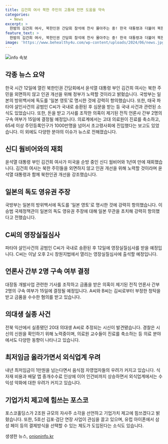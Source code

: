 ```yaml
---
title: 김건희 여사 북한 주민의 고통에 전면 도움을 약속
categories:
  - News
excerpt: >
  한밤의 김건희 여사, 북한인권 간담회 참석에 찬사 몰아주는 중! 한국 대통령과 더불어 북한인권 개선에 강한 의지를 밝히며, 북한을 변화시킨다는 메시지까지! 한편, 국방부는 일본의 독도 영유권 주장을 강력히 항의하고, 20년째 독도가 일본 영토라고 주장해온 일본의 주장을 시정하고 중단할 것을 촉구하고 있다. 관련해 우리 경찰이 파타야 살인사건 공범 C씨에 대해 영장실질심사를 진행 중이며, 김만배와 돈거래 혐의를 받는 언론사 간부 2명의 구속 여부는 15일에 결정된다. 또한, 익산에서 실종된 20대 의대생 A씨의 시신이 발견되었으며, 이번주부터 고대의료원이 진료를 축소하고 있고, 65세 이상 인구가 1000만명을 넘어서 초고령사회로 진입한 상태이며, 의대생의 96%가 내년도 의료 국시에 참가하기를 거부하겠다고 밝혔다. 이번 집중호우로 차량 1900대가 침수되어 손해액이 174억원으로 추산된다. 노조 문건 논란에 휩싸인 HD현대중공업은 해당 글 삭제 후 사과문을 올렸으며, 포스코홀딩스는 자사주 소각을 통해 약 2조원 규모의 주주환원을 발표하고 있다. 그리고 5호선 김포·검단 연장 사업을 둘러싼 인천시와 김포시 간의 사고가 미뤄질 것으로 보이며, 외식업계에서는 최저임금 상승과 배달앱 중개수수료 인상으로 인한 수익성 악화에 대한 우려가 커지고 있다. 마지막으로, 애플은 유럽 지역에서 아이폰에 애플페이 외에도 다른 결제방식을 허용하기로 결정하고, 유럽 아이폰 이용자들은 구글 페이와 삼성 페이 등을 선택할 수 있게 될 것으로 보인다.
feature_text: >
  한밤의 김건희 여사, 북한인권 간담회 참석에 찬사 몰아주는 중! 한국 대통령과 더불어 북한인권 개선에 강한 의지를 밝히며, 북한을 변화시킨다는 메시지까지! 한편, 국방부는 일본의 독도 영유권 주장을 강력히 항의하고, 20년째 독도가 일본 영토라고 주장해온 일본의 주장을 시정하고 중단할 것을 촉구하고 있다. 관련해 우리 경찰이 파타야 살인사건 공범 C씨에 대해 영장실질심사를 진행 중이며, 김만배와 돈거래 혐의를 받는 언론사 간부 2명의 구속 여부는 15일에 결정된다. 또한, 익산에서 실종된 20대 의대생 A씨의 시신이 발견되었으며, 이번주부터 고대의료원이 진료를 축소하고 있고, 65세 이상 인구가 1000만명을 넘어서 초고령사회로 진입한 상태이며, 의대생의 96%가 내년도 의료 국시에 참가하기를 거부하겠다고 밝혔다. 이번 집중호우로 차량 1900대가 침수되어 손해액이 174억원으로 추산된다. 노조 문건 논란에 휩싸인 HD현대중공업은 해당 글 삭제 후 사과문을 올렸으며, 포스코홀딩스는 자사주 소각을 통해 약 2조원 규모의 주주환원을 발표하고 있다. 그리고 5호선 김포·검단 연장 사업을 둘러싼 인천시와 김포시 간의 사고가 미뤄질 것으로 보이며, 외식업계에서는 최저임금 상승과 배달앱 중개수수료 인상으로 인한 수익성 악화에 대한 우려가 커지고 있다. 마지막으로, 애플은 유럽 지역에서 아이폰에 애플페이 외에도 다른 결제방식을 허용하기로 결정하고, 유럽 아이폰 이용자들은 구글 페이와 삼성 페이 등을 선택할 수 있게 될 것으로 보인다.
image: 'https://www.behealthy4u.com/wp-content/uploads/2024/06/news.jpg'
---
```


<p><img src="https://www.behealthy4u.com/wp-content/uploads/2024/06/news.jpg" alt="info 속보" /></p>

<h2 data-ke-size="size26">각종 뉴스 요약</h2>

<p data-ke-size="size16">한국 시간 12일에 열린 북한인권 간담회에서 윤석열 대통령 부인 김건희 여사는 북한 주민을 외면하지 않고 인권 개선을 위해 정부가 노력할 것이라고 밝혔습니다. 국방부는 일본의 방위백서에 독도를 '일본 영토'로 명시한 것에 강력히 항의했습니다. 또한, 태국 파타야 살인사건의 공범인 C씨가 국내로 송환된 후 심문을 받는 등 국내 사건과 관련된 소식도 있었습니다. 또한, 돈을 받고 기사를 조작한 의혹이 제기된 전직 언론사 간부 2명의 구속 여부가 15일에 결정될 예정입니다. 의료계에서는 고대 의료원이 진료를 축소하고, 65세 이상 주민등록인구가 1000만명을 넘어서 초고령사회에 진입했다는 보고도 있었습니다. 이 외에도 다양한 분야의 이슈가 뉴스로 전해졌습니다.</p>

<h2 data-ke-size="size26">신디 웜비어와의 재회</h2>

<p data-ke-size="size16">윤석열 대통령 부인 김건희 여사가 미국을 순방 중인 신디 웜비어와 1년여 만에 재회했습니다. 김건희 여사는 북한 주민들을 외면하지 않고 인권 개선을 위해 노력할 것이라며 윤석열 대통령과 함께 북한인권 개선을 강조했습니다.</p>

<h2 data-ke-size="size26">일본의 독도 영유권 주장</h2>

<p data-ke-size="size16">국방부는 일본의 방위백서에 독도를 '일본 영토'로 명시한 것에 강력히 항의했습니다. 이승범 국제정책관이 일본의 독도 영유권 주장에 대해 일본 무관을 초치해 강력히 항의했다고 전했습니다.</p>

<h2 data-ke-size="size26">C씨의 영장실질심사</h2>

<p data-ke-size="size16">파타야 살인사건의 공범인 C씨가 국내로 송환된 후 12일에 영장실질심사를 받을 예정입니다. C씨는 이날 오후 2시 창원지법에서 열리는 영장실질심사에 출석할 예정입니다.</p>

<h2 data-ke-size="size26">언론사 간부 2명 구속 여부 결정</h2>

<p data-ke-size="size16">대장동 개발사업 관련한 기사를 조작하고 금품을 받은 의혹이 제기된 전직 언론사 간부 2명의 구속 여부가 15일에 결정될 예정입니다. A씨와 B씨는 김씨로부터 부정한 청탁을 받고 금품을 수수한 혐의를 받고 있습니다.</p>

<h2 data-ke-size="size26">의대생 실종 사건</h2>

<p data-ke-size="size16">전북 익산에서 실종됐던 20대 의대생 A씨로 추정되는 시신이 발견됐습니다. 경찰은 시신의 신원을 확인하기 위해 노력중이며, 의료원 교수들이 진료를 축소하는 등 의료 분야에서도 다양한 동향이 나타나고 있습니다.</p>

<h2 data-ke-size="size26">최저임금 올라가면서 외식업계 우려</h2>

<p data-ke-size="size16">내년 최저임금이 1만원을 넘는다면서 음식점 자영업자들의 우려가 커지고 있습니다. 식자재 비용과 배달 앱 중개수수료 인상에 이어 인건비까지 상승하면서 외식업계에서는 수익성 악화에 대한 우려가 커지고 있습니다.</p>

<h2 data-ke-size="size26">기업가치 제고에 힘쓰는 포스코</h2>

<p data-ke-size="size16">포스코홀딩스가 2조원 규모의 자사주 소각을 선언하고 기업가치 제고에 힘쓰겠다고 밝혔습니다. 또한, 5호선 김포·검단 연장 사업이 관심을 끌고 있으며, 유럽 아이폰에서 삼성 페이 등의 결제방식을 선택할 수 있는 제도가 도입된다는 소식도 있습니다.</p>
생생한 뉴스, <a href="https://onioninfo.kr" rel="dofollow">onioninfo.kr</a>



